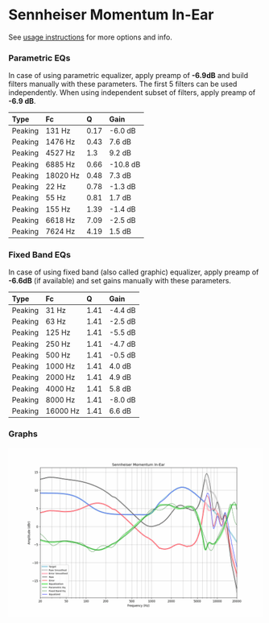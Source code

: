 # Sennheiser Momentum In-Ear
See [usage instructions](https://github.com/jaakkopasanen/AutoEq#usage) for more options and info.

### Parametric EQs
In case of using parametric equalizer, apply preamp of **-6.9dB** and build filters manually
with these parameters. The first 5 filters can be used independently.
When using independent subset of filters, apply preamp of **-6.9 dB**.

| Type    | Fc       |    Q | Gain     |
|:--------|:---------|:-----|:---------|
| Peaking | 131 Hz   | 0.17 | -6.0 dB  |
| Peaking | 1476 Hz  | 0.43 | 7.6 dB   |
| Peaking | 4527 Hz  | 1.3  | 9.2 dB   |
| Peaking | 6885 Hz  | 0.66 | -10.8 dB |
| Peaking | 18020 Hz | 0.48 | 7.3 dB   |
| Peaking | 22 Hz    | 0.78 | -1.3 dB  |
| Peaking | 55 Hz    | 0.81 | 1.7 dB   |
| Peaking | 155 Hz   | 1.39 | -1.4 dB  |
| Peaking | 6618 Hz  | 7.09 | -2.5 dB  |
| Peaking | 7624 Hz  | 4.19 | 1.5 dB   |

### Fixed Band EQs
In case of using fixed band (also called graphic) equalizer, apply preamp of **-6.6dB**
(if available) and set gains manually with these parameters.

| Type    | Fc       |    Q | Gain    |
|:--------|:---------|:-----|:--------|
| Peaking | 31 Hz    | 1.41 | -4.4 dB |
| Peaking | 63 Hz    | 1.41 | -2.5 dB |
| Peaking | 125 Hz   | 1.41 | -5.5 dB |
| Peaking | 250 Hz   | 1.41 | -4.7 dB |
| Peaking | 500 Hz   | 1.41 | -0.5 dB |
| Peaking | 1000 Hz  | 1.41 | 4.0 dB  |
| Peaking | 2000 Hz  | 1.41 | 4.9 dB  |
| Peaking | 4000 Hz  | 1.41 | 5.8 dB  |
| Peaking | 8000 Hz  | 1.41 | -8.0 dB |
| Peaking | 16000 Hz | 1.41 | 6.6 dB  |

### Graphs
![](./Sennheiser%20Momentum%20In-Ear.png)